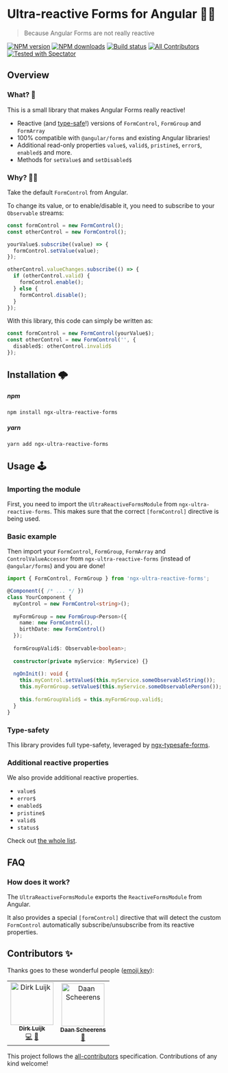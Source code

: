 # Ultra-reactive Forms for Angular 📝🤩

> Because Angular Forms are not really reactive

[![NPM version](http://img.shields.io/npm/v/ngx-ultra-reactive-forms.svg?style=flat-square)](https://www.npmjs.com/package/ngx-ultra-reactive-forms)
[![NPM downloads](http://img.shields.io/npm/dm/ngx-ultra-reactive-forms.svg?style=flat-square)](https://www.npmjs.com/package/ngx-ultra-reactive-forms)
[![Build status](https://img.shields.io/travis/dirkluijk/ngx-ultra-reactive-forms.svg?style=flat-square)](https://travis-ci.org/dirkluijk/ngx-ultra-reactive-forms)
[![All Contributors](https://img.shields.io/badge/all_contributors-2-orange.svg?style=flat-square)](#contributors-)
[![Tested with Spectator](https://img.shields.io/badge/Tested%20with%20Spectator-%09%E2%99%A5-blue)](https://github.com/ngneat/spectator)

## Overview

### What? 🤔

This is a small library that makes Angular Forms really reactive!

* Reactive (and [type-safe][1]!) versions of `FormControl`, `FormGroup` and `FormArray`
* 100% compatible with `@angular/forms` and existing Angular libraries!
* Additional read-only properties `value$`, `valid$`, `pristine$`, `error$`, `enabled$` and more.
* Methods for `setValue$` and `setDisabled$`

### Why? 🤷‍♂️

Take the default `FormControl` from Angular.

To change its value, or to enable/disable it,
you need to subscribe to your `Observable` streams:

```typescript
const formControl = new FormControl();
const otherControl = new FormControl();

yourValue$.subscribe((value) => {
  formControl.setValue(value);
});

otherControl.valueChanges.subscribe(() => {
  if (otherControl.valid) {
    formControl.enable();
  } else {
    formControl.disable();
  }
});
```

With this library, this code can simply be written as:

```typescript
const formControl = new FormControl(yourValue$);
const otherControl = new FormControl('', {
  disabled$: otherControl.invalid$
});
```

## Installation 🌩

##### npm

```
npm install ngx-ultra-reactive-forms
```

##### yarn

```
yarn add ngx-ultra-reactive-forms
```

## Usage 🕹

### Importing the module

First, you need to import the `UltraReactiveFormsModule` from `ngx-ultra-reactive-forms`.
This makes sure that the correct `[formControl]` directive is being used.

### Basic example

Then import your `FormControl`, `FormGroup`, `FormArray` and `ControlValueAccessor`
from `ngx-ultra-reactive-forms` (instead of `@angular/forms`) and you are done!

```typescript
import { FormControl, FormGroup } from 'ngx-ultra-reactive-forms';

@Component({ /* ... */ })
class YourComponent {
  myControl = new FormControl<string>();
  
  myFormGroup = new FormGroup<Person>({
    name: new FormControl(),
    birthDate: new FormControl()
  });
  
  formGroupValid$: Observable<boolean>;
  
  constructor(private myService: MyService) {}
  
  ngOnInit(): void {
    this.myControl.setValue$(this.myService.someObservableString());
    this.myFormGroup.setValue$(this.myService.someObservablePerson());
    
    this.formGroupValid$ = this.myFormGroup.valid$;
  }
}
```

### Type-safety

This library provides full type-safety, leveraged by [ngx-typesafe-forms][1].

### Additional reactive properties

We also provide additional reactive properties.

* `value$`
* `error$`
* `enabled$`
* `pristine$`
* `valid$`
* `status$`

Check out [the whole list][2].

## FAQ

### How does it work?

The `UltraReactiveFormsModule` exports the `ReactiveFormsModule` from Angular.

It also provides a special `[formControl]` directive that will detect the custom `FormControl`
automatically subscribe/unsubscribe from its reactive properties.

[1]: https://github.com/dirkluijk/ngx-typesafe-forms
[2]: https://github.com/dirkluijk/ngx-typesafe-forms#additional-reactive-properties

## Contributors ✨

Thanks goes to these wonderful people ([emoji key](https://allcontributors.org/docs/en/emoji-key)):

<!-- ALL-CONTRIBUTORS-LIST:START - Do not remove or modify this section -->
<!-- prettier-ignore-start -->
<!-- markdownlint-disable -->
<table>
  <tr>
    <td align="center"><a href="https://github.com/dirkluijk"><img src="https://avatars2.githubusercontent.com/u/2102973?v=4" width="100px;" alt="Dirk Luijk"/><br /><sub><b>Dirk Luijk</b></sub></a><br /><a href="https://github.com/dirkluijk/ngx-typesafe-forms/commits?author=dirkluijk" title="Code">💻</a> <a href="https://github.com/dirkluijk/ngx-typesafe-forms/commits?author=dirkluijk" title="Documentation">📖</a></td>
    <td align="center"><a href="https://craftsmen.nl/"><img src="https://avatars0.githubusercontent.com/u/16564855?v=4" width="100px;" alt="Daan Scheerens"/><br /><sub><b>Daan Scheerens</b></sub></a><br /><a href="#ideas-dscheerens" title="Ideas, Planning, & Feedback">🤔</a></td>
  </tr>
</table>

<!-- markdownlint-enable -->
<!-- prettier-ignore-end -->
<!-- ALL-CONTRIBUTORS-LIST:END -->

This project follows the [all-contributors](https://github.com/all-contributors/all-contributors) specification. Contributions of any kind welcome!
